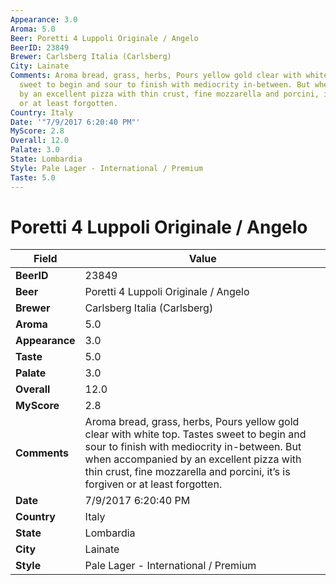 ```yaml
---
Appearance: 3.0
Aroma: 5.0
Beer: Poretti 4 Luppoli Originale / Angelo
BeerID: 23849
Brewer: Carlsberg Italia (Carlsberg)
City: Lainate
Comments: Aroma bread, grass, herbs, Pours yellow gold clear with white top. Tastes
  sweet to begin and sour to finish with mediocrity in-between. But when accompanied
  by an excellent pizza with thin crust, fine mozzarella and porcini, it’s is forgiven
  or at least forgotten.
Country: Italy
Date: '"7/9/2017 6:20:40 PM"'
MyScore: 2.8
Overall: 12.0
Palate: 3.0
State: Lombardia
Style: Pale Lager - International / Premium
Taste: 5.0
---
```


# Poretti 4 Luppoli Originale / Angelo

| Field         | Value |
|---------------|-------|
| **BeerID** | 23849 |
| **Beer** | Poretti 4 Luppoli Originale / Angelo |
| **Brewer** | Carlsberg Italia (Carlsberg) |
| **Aroma** | 5.0 |
| **Appearance** | 3.0 |
| **Taste** | 5.0 |
| **Palate** | 3.0 |
| **Overall** | 12.0 |
| **MyScore** | 2.8 |
| **Comments** | Aroma bread, grass, herbs, Pours yellow gold clear with white top. Tastes sweet to begin and sour to finish with mediocrity in-between. But when accompanied by an excellent pizza with thin crust, fine mozzarella and porcini, it’s is forgiven or at least forgotten. |
| **Date** | 7/9/2017 6:20:40 PM |
| **Country** | Italy |
| **State** | Lombardia |
| **City** | Lainate |
| **Style** | Pale Lager - International / Premium |
